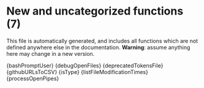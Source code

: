 # New and uncategorized functions (7)

This file is automatically generated, and includes all functions which are not defined anywhere else in the documentation. **Warning**: assume anything here may change in a new version.

{bashPromptUser}
{debugOpenFiles}
{deprecatedTokensFile}
{githubURLsToCSV}
{isType}
{listFileModificationTimes}
{processOpenPipes}
